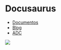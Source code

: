 # Docusaurus

- [Documentos](/docs)
- [Blog](/blog/)
- [ADC](/nova/adc)

![](https://th.bing.com/th/id/R.68f512b6826365d9667c4a51a3ceb2ce?rik=GES3DZq5B0AOPQ&pid=ImgRaw&r=0)
